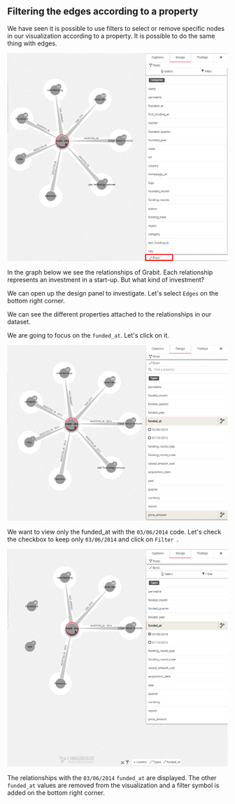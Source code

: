 ## Filtering the edges according to a property

We have seen it is possible to use filters to select or remove specific nodes in our visualization according to a property. It is possible to do the same thing with edges.

![](Example.png)

In the graph below we see the relationships of Grabit. Each relationship represents an investment in a start-up. But what kind of investment?

We can open up the design panel to investigate. Let's select ```Edges``` on the bottom right corner.

We can see the different properties attached to the relationships in our dataset.

We are going to focus on the ```funded_at```. Let's click on it.

![](FundedAt.png)

We want to view only the funded_at with the ```03/06/2014``` code. Let's check the checkbox to keep only ```03/06/2014``` and click on ```Filter ```.

![](Final.png)


The relationships with the ```03/06/2014``` ```funded_at``` are displayed. The other ```funded_at``` values are removed from the visualization and a filter symbol is added on the bottom right corner.


